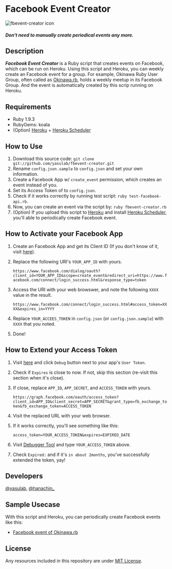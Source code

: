 Facebook Event Creator
======================

![fbevent-creator icon](http://dl.dropbox.com/u/2819285/fbevent-creator.png)


#### _Don't need to manually create periodical events any more._

Description
------------

_**Facebook Event Creator**_ is a Ruby script that creates events on Facebook, which can be run on Heroku.
Using this script and Heroku, you can weekly create an Facebook event for a group.
For example, Okinawa Ruby User Group, often called as [Okinawa.rb](http://facebook.com/groups/okinawarb/), holds a weekly meetup in its Facebook Group. And the event is automatically created by this scrip running on Heroku.


Requirements
------------
- Ruby 1.9.3
- RubyGems: koala
- (Option) [Heroku](http://www.heroku.com) + [Heroku Scheduler](https://addons.heroku.com/scheduler)

How to Use
----------
1. Download this source code: `git clone git://github.com/yasulab/fbevent-creator.git`
2. Rename `config.json.sample` to `config.json` and set your own information.
3. Create a Facebook App w/ `create_event` permission, which creates an event instead of you.
4. Set its Access Token of to `config.json`.
5. Check if it works correctly by running test script: `ruby test-facebook-api.rb`.
6. Now, you can create an event via the script by: `ruby fbevent-creator.rb`
7. (Option) If you upload this script to [Heroku](http://www.heroku.com) and install [Heroku Scheduler](https://addons.heroku.com/scheduler), you'll able to periodically create Facebook event.

How to Activate your Facebook App
-------------------------------
1. Create an Facebook App and get its Client ID (If you don't know of it, visit [here](https://developers.facebook.com/docs/opengraph/getting-started/)).
2. Replace the following URI's `YOUR_APP_ID` with yours.

    `https://www.facebook.com/dialog/oauth?client_id=YOUR_APP_ID&scope=create_event&redirect_uri=https://www.facebook.com/connect/login_success.html&response_type=token`

3. Access the URI with your web browswer, and note the following `XXXX` value in the result.

    `https://www.facebook.com/connect/login_success.html#access_token=XXXX&expires_in=YYYY`

4. Replace `YOUR_ACCEES_TOKEN` in `config.json` (or `config.json.sample`) with `XXXX` that you noted.
5. Done!

How to Extend your Access Token
--------------------------
1. Visit [here](https://developers.facebook.com/tools/access_token/) and click `Debug` button next to your app's `User Token`.
2. Check if `Expires` is close to now. If not, skip this section (re-visit this section when it's close).
3. If close, replace `APP_ID`, `APP_SECRET`, and `ACCESS_TOKEN` with yours.

    `https://graph.facebook.com/oauth/access_token?client_id=APP_ID&client_secret=APP_SECRET&grant_type=fb_exchange_token&fb_exchange_token=ACCESS_TOKEN`

4. Visit the replaced URL with your web browser.
5. If it works correctly, you'll see something like this:

    `access_token=YOUR_ACCESS_TOKEN&expires=EXPIRED_DATE`

6. Visit [Debugger Tool](https://developers.facebook.com/tools/debug) and type `YOUR_ACCESS_TOKEN` above.
7. Check `Expired:` and if it's `in about 2months`, you've successfully extended the token, yay!

Developers
----------
 [@yasulab](http://twitter.com/yasulab), [@hanachin\_](http://twitter.com/hanachin\_)


Sample Usecase
-----------
With this script and Heroku, you can periodically create Facebook events like this:

- [Facebook event of Okinawa.rb](http://www.facebook.com/events/132459433547161/)

License
-------

Any resources included in this repository are under [MIT License](http://www.opensource.org/licenses/mit-license.html).

